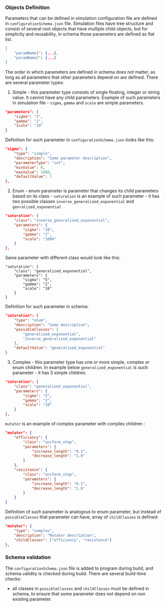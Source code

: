 ### Objects Definition

Parameters that can be defined in simulation configuration file are defined in `configurationSchema.json` file. Simulation files have tree structure and consist of several root objects that have multiple child objects, but for simplicity and reusability, in schema those parameters are defined as flat list.

```json
[
    "paramName1": {...},
    "paramName2": {...}
]
```

The order in which parameters are defined in schema does not matter, as long as all parameters that other parameters depend on are defined. There are several parameter types:

1. Simple - this parameter type consists of single floating, integer or string value. It cannot have any child parameters. Example of such parameters in simulation file - `sigma`, `gamma` and `scale` are simple parameters.

```json
"parameters": {
    "sigma": "5",
    "gamma": "2",
    "scale": "10"
}
```

Definition for such parameter in `configurationSchema.json` looks like this:

```json
"sigma": {
    "type": "simple",
    "description": "Some parameter description",
    "parameterType": "int",
    "minValue": 0,
    "maxValue": 1000,
    "defaultValue": 1
},
```

2. Enum - enum parameter is parameter that changes its child parameters based on its class - `saturation` is an example of such parameter - it has two possible classes `inverse_generalized_exponential` and `genralized_exponential`

```json
"saturation": {
    "class": "inverse_generalized_exponential",
    "parameters": {
        "sigma": "10",
        "gamma": "2",
        "scale": "1000"
    }
},
```

Same parameter with different class would look like this:

```
"saturation": {
    "class": "generalized_exponential",
    "parameters": {
        "sigma": "5",
        "gamma": "2",
        "scale": "10"
    }
}
```

Definition for such parameter in schema:

```json
"saturation": {
    "type": "enum",
    "description": "Some description",
    "possibleClasses": [
        "generalized_exponential",
        "inverse_generalized_exponential"
    ],
    "defaultValue": "generalized_exponential"
}
```

3. Complex - this parameter type has one or more simple, complex or enum children. In example below `generalized_exponential` is such parameter - it has 3 simple children.

```json
"saturation": {
    "class": "generalized_exponential",
    "parameters": {
        "sigma": "5",
        "gamma": "2",
        "scale": "10"
    }
},
```

`mutator` is an example of complex parameter with complex children :

```json
"mutator": {
    "efficiency": {
        "class": "uniform_step",
        "parameters": {
            "increase_length": "0.1",
            "decrease_length": "1.0"
        }
    },
    "resistance": {
        "class": "uniform_step",
        "parameters": {
            "increase_length": "0.1",
            "decrease_length": "1.0"
        }
    }
}
```

Definition of such parameter is analogous to enum parameter, but instead of `possibleClasses` that parameter can have, array of `childClasses` is defined:

```json
"mutator": {
    "type": "complex",
    "description": "Mutator description",
    "childClasses": ["efficiency", "resistance"]
},
```

### Schema validation

The `configurationSchema.json` file is added to program during build, and schema validity is checked during build. There are several build-time checks:

-   all classes in `possibleClasses` and `childClasses` must be defined in schema, to ensure that some parameter does not depend on non existing parameter.

